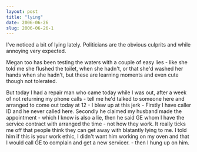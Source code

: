 ```yaml
---
layout: post
title: "lying"
date: 2006-06-26
slug: 2006-06-26-1
---
```


I&apos;ve noticed a bit of lying lately.  Politicians are the obvious culprits and while annoying very expected.

Megan too has been testing the waters with a couple of easy lies - like she told me she flushed the toilet, when she hadn&apos;t, or that she&apos;d washed her hands when she hadn&apos;t, but these are learning moments and even cute though not tolerated.

But today I had a repair man who came today while I was out, after a week of not returning my phone calls - tell me he&apos;d talked to someone here and arranged to come out today at 12 - I blew up at this jerk - Firstly I have caller ID and he never called here.  Secondly he claimed my husband made the appointment - which I know is also a lie, then he said GE whom I have the service contract with arranged the time - not how they work.    It really ticks me off that people think they can get away with blatantly lying to me.  I told him if this is your work ethic, I didn&apos;t want him working on my oven and that I would call GE to complain and get a new servicer. - then I hung up on him.



